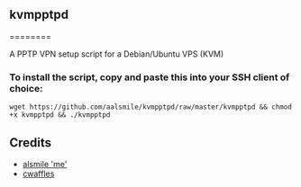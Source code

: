 ## kvmpptpd
========

A PPTP VPN setup script for a Debian/Ubuntu VPS (KVM)

### To install the script, copy and paste this into your SSH client of choice:

	wget https://github.com/aalsmile/kvmpptpd/raw/master/kvmpptpd && chmod +x kvmpptpd && ./kvmpptpd

## Credits
- [alsmile 'me'](http://boutnew.ru/)
- [cwaffles](http://www.putdispenserhere.com/)
